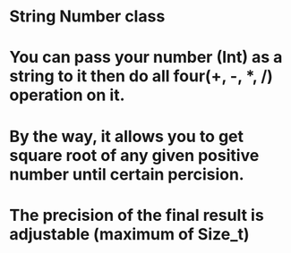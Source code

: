 # String Number class 

# You can pass your number (Int) as a string to it then do all four(+, -, *, /) operation on it.
# By the way, it allows you to get square root of any given positive number until certain percision.
# The precision of the final result is adjustable (maximum of Size_t)
